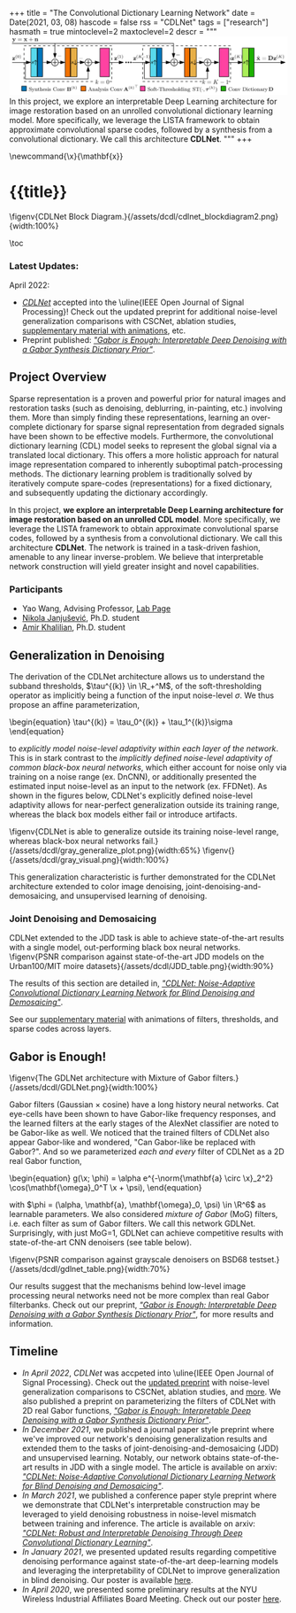 +++
title = "The Convolutional Dictionary Learning Network"
date = Date(2021, 03, 08)
hascode = false
rss = "CDLNet"
tags = ["research"]
hasmath = true
mintoclevel=2
maxtoclevel=2
descr = """![](/assets/dcdl/cdlnet_blockdiagram2.png)
In this project, we explore an interpretable Deep Learning architecture for
image restoration based on an unrolled convolutional dictionary learning model.
More specifically, we leverage the LISTA framework to obtain approximate
convolutional sparse codes, followed by a synthesis from a convolutional
dictionary. We call this architecture **CDLNet**. 
"""
+++

\newcommand{\x}{\mathbf{x}}

# {{title}}

\figenv{CDLNet Block Diagram.}{/assets/dcdl/cdlnet_blockdiagram2.png}{width:100%}

\toc

### Latest Updates:
April 2022: 
- [*CDLNet*](https://arxiv.org/abs/2112.00913) accepted into the \uline{IEEE Open Journal
  of Signal Processing}! Check out the updated preprint for additional
  noise-level generalization comparisons with CSCNet, ablation studies, [supplementary material with animations](/notes/cdlnet_supp), etc.
- Preprint published: [*"Gabor is Enough: Interpretable Deep Denoising with a Gabor Synthesis Dictionary Prior"*](https://arxiv.org/abs/2204.11146). 

## Project Overview
Sparse representation is a proven and powerful prior for natural images and
restoration tasks (such as denoising, deblurring, in-painting, etc.) involving
them. More than simply finding these representations, learning an over-complete
dictionary for sparse signal representation from degraded signals have been
shown to be effective models. Furthermore, the convolutional dictionary learning
(CDL) model seeks to represent the global signal via a translated local
dictionary. This offers a more holistic approach for natural image
representation compared to inherently suboptimal patch-processing methods. The
dictionary learning problem is traditionally solved by iteratively compute
spare-codes (representations) for a fixed dictionary, and subsequently updating
the dictionary accordingly. 

In this project, **we explore an interpretable Deep
Learning architecture for image restoration based on an unrolled CDL model**. More
specifically, we leverage the LISTA framework to obtain approximate
convolutional sparse codes, followed by a synthesis from a convolutional
dictionary. We call this architecture **CDLNet**. The network is trained in a
task-driven fashion, amenable to any linear inverse-problem. We believe that interpretable 
network construction will yield greater insight and novel capabilities.

### Participants
- Yao Wang, Advising Professor, [Lab Page](https://wp.nyu.edu/videolab/)
- [Nikola Janjušević](https://nikopj.github.io), Ph.D. student
- [Amir Khalilian](https://amirhkhalilian.github.io/), Ph.D. student

## Generalization in Denoising
The derivation of the CDLNet architecture allows us to understand the subband
thresholds, $\tau^{(k)} \in \R_+^M$, of the soft-thresholding operator as
implicitly being a function of the input noise-level $\sigma$. We thus propose an affine parameterization,

\begin{equation}
\tau^{(k)} = \tau_0^{(k)} + \tau_1^{(k)}\sigma
\end{equation}

to *explicitly model noise-level adaptivity within each layer of the network*.
This is in stark contrast to the *implicitly defined noise-level adaptivity of
common black-box neural networks*, which either account for noise only via
training on a noise range (ex. DnCNN), or additionally presented the estimated
input noise-level as an input to the network (ex. FFDNet). As shown in the
figures below, CDLNet's explicitly defined noise-level adaptivity allows for
near-perfect generalization outside its training range, whereas the black box
models either fail or introduce artifacts.

\figenv{CDLNet is able to generalize outside its training noise-level range,
whereas black-box neural networks fail.}{/assets/dcdl/gray_generalize_plot.png}{width:65%}
\figenv{}{/assets/dcdl/gray_visual.png}{width:100%}

This generalization characteristic is further demonstrated for the CDLNet
architecture extended to color image denoising,
joint-denoising-and-demosaicing, and unsupervised learning of denoising.

### Joint Denoising and Demosaicing
CDLNet extended to the JDD task is able to achieve state-of-the-art results with a single model, out-performing black box neural networks.
\figenv{PSNR comparison against state-of-the-art JDD models on the Urban100/MIT moire datasets}{/assets/dcdl/JDD_table.png}{width:90%}

The results of this section are detailed in, [*"CDLNet: Noise-Adaptive Convolutional Dictionary Learning Network for Blind Denoising and Demosaicing"*](https://arxiv.org/abs/2112.00913).

See our [supplementary material](/notes/cdlnet_supp) with animations of filters, thresholds, and sparse codes across layers.

## Gabor is Enough!
\figenv{The GDLNet architecture with Mixture of Gabor filters.}{/assets/dcdl/GDLNet.png}{width:100%}

Gabor filters (Gaussian $\times$ cosine) have a long history neural networks.
Cat eye-cells have been shown to have Gabor-like frequency responses, and the
learned filters at the early stages of the AlexNet classifier are noted to be
Gabor-like as well. We noticed that the trained filters of CDLNet also appear
Gabor-like and wondered, "Can Gabor-like be replaced with Gabor?". And so we
parameterized *each and every* filter of CDLNet as a 2D real Gabor function, 

\begin{equation}
g(\x; \phi) = \alpha e^{-\norm{\mathbf{a} \circ \x}_2^2} \cos(\mathbf{\omega}_0^T \x + \psi),
\end{equation}

with $\phi = (\alpha, \mathbf{a}, \mathbf{\omega}_0, \psi) \in \R^6$ as learnable parameters.
We also considered *mixture of Gabor* (MoG) filters, i.e. each filter as sum of Gabor filters. 
We call this network GDLNet. Surprisingly, with just MoG=1, GDLNet can achieve
competitive results with state-of-the-art CNN denoisers (see table below).

\figenv{PSNR comparison against grayscale denoisers on BSD68 testset.}{/assets/dcdl/gdlnet_table.png}{width:70%}

Our results suggest that the mechanisms behind low-level image processing neural networks need not 
be more complex than real Gabor filterbanks. Check out our preprint, [*"Gabor is Enough:
Interpretable Deep Denoising with a Gabor Synthesis Dictionary
Prior"*](https://arxiv.org/abs/2204.11146), for more results and information.

## Timeline
- *In April 2022*, *CDLNet* was accpeted into \uline{IEEE Open Journal of Signal
  Processing}. Check out the [updated
  preprint](https://arxiv.org/abs/2103.04779) with noise-level generalization
  comparisons to CSCNet, ablation studies, and [more](/notes/cdlnet_supp). We also published a
  preprint on parameterizing the filters of CDLNet with 2D real Gabor
  functions, [*"Gabor is Enough: Interpretable Deep Denoising with a Gabor
  Synthesis Dictionary Prior"*](https://arxiv.org/abs/2204.11146). 
- *In December 2021*, we published a journal paper style preprint where we've improved our 
  network's denoising generalization results and extended them to the tasks of joint-denoising-and-demosaicing (JDD) 
  and unsupervised learning. Notably, our network obtains state-of-the-art results in JDD with a single model.
  The article is available on arxiv: [*"CDLNet: Noise-Adaptive Convolutional Dictionary Learning Network for Blind Denoising and Demosaicing"*](https://arxiv.org/abs/2112.00913).
- *In March 2021*, we published a conference paper style preprint where we demonstrate
  that CDLNet's interpretable construction may be leveraged to yield denoising robustness
  in noise-level mismatch between training and inference. The article is available on arxiv: 
  [*"CDLNet: Robust and Interpretable Denoising Through Deep Convolutional Dictionary Learning"*](https://arxiv.org/abs/2103.04779).
- *In January 2021*, we presented updated results regarding 
  competitive denoising performance against state-of-the-art deep-learning
  models and leveraging the interpretability of CDLNet to improve generalization in
  blind denoising. Our poster is available
  [here](/assets/dcdl/CDLNetPosterWireless21.pdf).
- *In April 2020*, we presented some preliminary results at the NYU Wireless
  Industrial Affiliates Board Meeting. Check out our poster
  [here](/assets/dcdl/CDLNetPosterWireless20.pdf).

